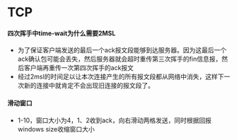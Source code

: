# TCP

#### 四次挥手中time-wait为什么需要2MSL

* 为了保证客户端发送的最后一个ack报文段能够到达服务器。因为这最后一个ack确认包可能会丢失，然后服务器就会超时重传第三次挥手的fin信息报，然后客户端再重传一次第四次挥手的ack报文
* 经过2msl的时间足以让本次连接产生的所有报文段都从网络中消失，这样下一次新的连接中就肯定不会出现旧连接的报文段了。

#### 滑动窗口

* 1-10，窗口大小为4，1、2收到ack，向右滑动两格发送，同时根据回报windows size收缩窗口大小
